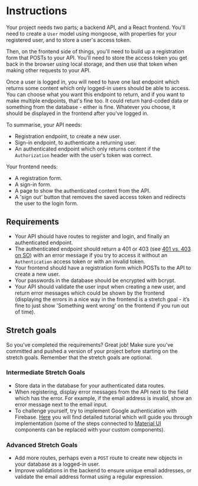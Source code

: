 # Instructions
Your project needs two parts; a backend API, and a React frontend. You'll need to create a `User` model using mongoose, with properties for your registered user, and to store a user's access token.

Then, on the frontend side of things, you'll need to build up a registration form that POSTs to your API. You'll need to store the access token you get back in the browser using local storage, and then use that token when making other requests to your API.

Once a user is logged in, you will need to have one last endpoint which returns some content which only logged-in users should be able to access. You can choose what you want this endpoint to return, and if you want to make multiple endpoints, that's fine too. It could return hard-coded data or something from the database - either is fine. Whatever you choose, it should be displayed in the frontend after you've logged in.

To summarise, your API needs:
- Registration endpoint, to create a new user.
- Sign-in endpoint, to authenticate a returning user.
- An authenticated endpoint which only returns content if the `Authorization` header with the user's token was correct.

Your frontend needs:
- A registration form.
- A sign-in form.
- A page to show the authenticated content from the API.
- A 'sign out' button that removes the saved access token and redirects the user to the login form.

## Requirements
- Your API should have routes to register and login, and finally an authenticated endpoint.
- The authenticated endpoint should return a 401 or 403 (see [401 vs. 403 on SO](https://stackoverflow.com/questions/3297048/403-forbidden-vs-401-unauthorized-http-responses)) with an error message if you try to access it without an `Authentication` access token or with an invalid token.
- Your frontend should have a registration form which POSTs to the API to create a new user.
- Your passwords in the database should be encrypted with bcrypt.
- Your API should validate the user input when creating a new user, and return error messages which could be shown by the frontend (displaying the errors in a nice way in the frontend is a stretch goal - it’s fine to just show 'Something went wrong' on the frontend if you run out of time).

## Stretch goals
So you’ve completed the requirements? Great job! Make sure you've committed and pushed a version of your project before starting on the stretch goals. Remember that the stretch goals are optional.

### Intermediate Stretch Goals
- Store data in the database for your authenticated data routes.
- When registering, display error messages from the API next to the field which has the error. For example, if the email address is invalid, show an error message next to the email input.
- To challenge yourself, try to implement Google authentication with Firebase. [Here](https://www.freecodecamp.org/news/react-firebase-authentication-and-crud-operations/) you will find detailed tutorial which will guide you through implementation (some of the steps connected to [Material UI](https://mui.com/) components can be replaced with your custom components).


### Advanced Stretch Goals
- Add more routes, perhaps even a `POST` route to create new objects in your database as a logged-in user.
- Improve validations in the backend to ensure unique email addresses, or validate the email address format using a regular expression.
